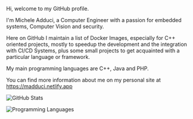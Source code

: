 Hi, welcome to my GitHub profile.

I'm Michele Adduci, a Computer Engineer with a passion for embedded systems, Computer Vision and security.

Here on GitHub I maintain a list of Docker Images, especially for C++ oriented projects, mostly to speedup the development and the integration with CI/CD Systems, plus some small projects to get acquainted with a particular language or framework.

My main programming languages are C++, Java and PHP.

You can find more information about me on my personal site at https://madduci.netlify.app

![GitHub Stats](https://github-readme-stats.vercel.app/api?username=madduci&count_private=true&show_icons=true&theme=dark)

![Programming Languages](https://github-readme-stats.vercel.app/api/top-langs/?username=madduci&layout=compact)
